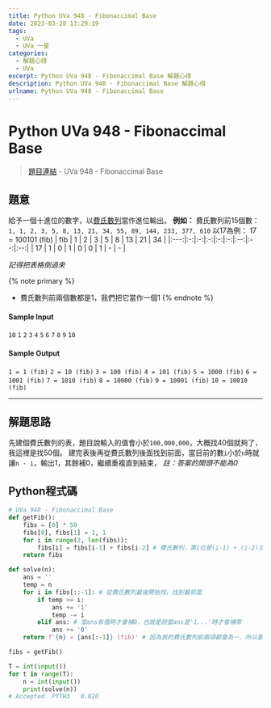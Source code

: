 ```yaml
---
title: Python UVa 948 - Fibonaccimal Base
date: 2023-03-20 13:29:19
tags:
  - UVa
  - UVa 一星
categories:
  - 解題心得
  - UVa
excerpt: Python UVa 948 - Fibonaccimal Base 解題心得
description: Python UVa 948 - Fibonaccimal Base 解題心得
urlname: Python UVa 948 - Fibonaccimal Base 
---
```

# Python UVa 948 - Fibonaccimal Base

>[題目連結](https://onlinejudge.org/index.php?option=com_onlinejudge&Itemid=8&category=24&page=show_problem&problem=889) - UVa 948 - Fibonaccimal Base



## 題意
給予一個十進位的數字，以[費氏數列](https://zh-yue.wikipedia.org/wiki/%E8%B2%BB%E6%B0%8F%E6%95%B8%E5%88%97)當作進位輸出。
**例如：**
費氏數列前15個數：`1, 1, 2, 3, 5, 8, 13, 21, 34, 55, 89, 144, 233, 377, 610`
以17為例： 17 = 100101 (fib)
| fib | 1 | 2 | 3 | 5 | 8 | 13 | 21 | 34 |
|:---:|:-:|:-:|:-:|:-:|:-:|:--:|:--:|:--:|
|  17 | 1 | 0 | 1 | 0 | 0 |  1 |  - |  - | 

*記得把表格倒過來*

{% note primary %}
 - 費氏數列前兩個數都是1，我們把它當作一個1
{% endnote %}

#### Sample Input 
`10`
`1`
`2`
`3`
`4`
`5`
`6`
`7`
`8`
`9`
`10`

#### Sample Output 
`1 = 1 (fib)`
`2 = 10 (fib)`
`3 = 100 (fib)`
`4 = 101 (fib)`
`5 = 1000 (fib)`
`6 = 1001 (fib)`
`7 = 1010 (fib)`
`8 = 10000 (fib)`
`9 = 10001 (fib)`
`10 = 10010 (fib)`

---
## 解題思路
先建個費氏數列的表，題目說輸入的值會小於`100,000,000`，大概找40個就夠了，我這裡是找50個。
建完表後再從費氏數列後面找到前面，當目前的數`i`小於`n`時就讓`n - i`，輸出1，其餘補0，繼續重複直到結束，
*註：答案的開頭不能為0*



## Python程式碼
```python
# UVa 948 - Fibonaccimal Base
def getFib():
    fibs = [0] * 50
    fibs[0], fibs[1] = 1, 1 
    for i in range(2, len(fibs)):
        fibs[i] = fibs[i-1] + fibs[i-2] # 費氏數列，第i位是(i-1) + (i-2)加起來的值
    return fibs

def solve(n):
    ans = ''
    temp = n
    for i in fibs[::-1]: # 從費氏數列最後開始找，找到最前面
        if temp >= i:
            ans += '1'
            temp -= i
        elif ans: # 當ans有值時才會補0，也就是說當ans是'1...'時才會補零
            ans += '0'
    return f'{n} = {ans[:-1]} (fib)' # 因為我的費氏數列前兩項都會為一，所以要去掉一個（也就是答案的最後一個元素）

fibs = getFib()

T = int(input())
for t in range(T):
    n = int(input())
    print(solve(n))
# Accepted	PYTH3	0.020
```